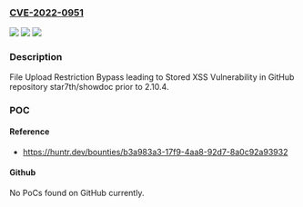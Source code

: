 ### [CVE-2022-0951](https://cve.mitre.org/cgi-bin/cvename.cgi?name=CVE-2022-0951)
![](https://img.shields.io/static/v1?label=Product&message=star7th%2Fshowdoc&color=blue)
![](https://img.shields.io/static/v1?label=Version&message=n%2Fa&color=blue)
![](https://img.shields.io/static/v1?label=Vulnerability&message=CWE-434%20Unrestricted%20Upload%20of%20File%20with%20Dangerous%20Type&color=brighgreen)

### Description

File Upload Restriction Bypass leading to Stored XSS Vulnerability in GitHub repository star7th/showdoc prior to 2.10.4.

### POC

#### Reference
- https://huntr.dev/bounties/b3a983a3-17f9-4aa8-92d7-8a0c92a93932

#### Github
No PoCs found on GitHub currently.

